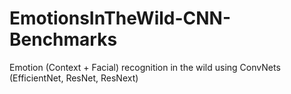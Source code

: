# EmotionsInTheWild-CNN-Benchmarks
Emotion (Context + Facial) recognition in the wild using ConvNets (EfficientNet, ResNet, ResNext)
